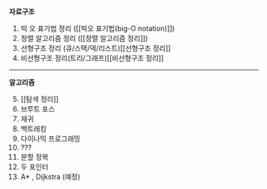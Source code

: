 **자료구조**


1. 빅 오 표기법 정리 ([[빅오 표기법(big-O notation)]])
2. 정렬 알고리즘 정리 ([[정렬 알고리즘 정리]])
3. 선형구조 정리 (큐/스택/덱/리스트)[[선형구조 정리]]
4. 비선형구조 정리(트리/그래프)[[비선형구조 정리]]

---
**알고리즘**


5. [[탐색 정리]]
6. 브루트 포스
7. 재귀 
8. 백트래킹 
9. 다이나믹 프로그래밍
10. ???
11. 분할 정복
12. 두 포인터
14. A\* , Dijkstra (예정)




